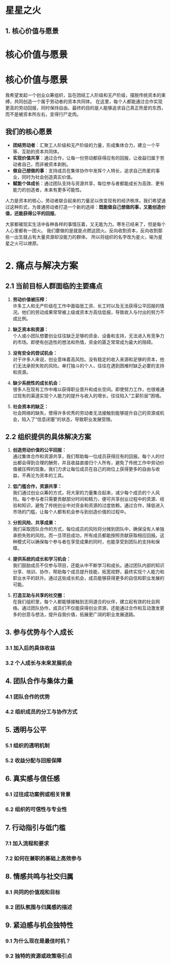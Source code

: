 # 星星之火

## 1. 核心价值与愿景
# 核心价值与愿景

# 核心价值与愿景

我希望发起一个创业众筹组织，旨在团结工人阶级和无产阶级，摆脱传统资本的束缚，共同创造一个属于劳动者的资本共同体。
在这里，每个人都能通过合作实现更高的劳动回报，同时保持自由。最终的目的是人能够追求自己真正热爱的东西，而不是被资本所左右，变得行尸走肉。

## 我们的核心愿景
- **团结劳动者**：汇聚工人阶级和无产阶级的力量，形成集体合力，建立一个平等、互助的资本共同体。
- **实现价值共享**：通过合作，让每一份劳动都获得应有的回报，让收益归属于劳动者自己，而非被资本剥削。
- **做自己想做的事**：支持成员在集体协作中发挥个人特长，追求自己热爱的事业，同时为社会创造真实价值。
- **赋能个体成长**：通过团队支持与资源共享，每位参与者都能成长为高效、更有能力的创造者，未来有更多可能性。

人力是资本的核心，劳动者联合起来的力量足以改变现有的经济秩序。我们希望通过这种形式，为普通劳动者打造一个新的选择：**既能做自己想做的事，又能创造价值，还能获得公平的回报**。

大家都被现实生活中各种各样的事情压着，又无能为力。寒冬已经来了，但是每个人心里都有一团火。
我们要做的是就是点燃这团火。反向收割资本，反向收割那些一出生就占有大量资源却没能力的群体。
所以将组织的名字改为星火，喻为星星之火可以燎原。


# 2. 痛点与解决方案

## 2.1 当前目标人群面临的主要痛点

1. **劳动价值被压榨：**  
   许多工人和无产阶级在工作中面临低工资、长工时以及无法获得公平回报的情况。他们的劳动成果常常被上级或资本方高估低报，导致收入与付出的努力不成比例。

2. **缺乏资本和资源：**  
   个人或小团队想要创业往往缺乏足够的资金、设备和支持，无法进入有竞争力的市场。即使有创造性的想法和热情，资金的匮乏常常成为最大的阻碍。

3. **没有安全的尝试机会：**  
   对于许多人来说，创业意味着高风险。没有稳定的收入来源和足够的资本，他们无法承担失败的风险。单打独斗的个人，往往在遇到困难时缺乏必要的支持和资源。

4. **缺少系统性的成长机会：**  
   很多人在现有工作中难以获得职业晋升和成长空间。即使努力工作，也很难通过现有的渠道实现个人能力的提升与收入的增长，往往陷入“工薪阶层”困境。

5. **社会资本的缺乏：**  
   社会网络的缺失，使得许多优秀的劳动者无法接触到能够提升自己的资源或机会，陷入了“信息闭塞”的状态，导致职业发展受限。

## 2.2 组织提供的具体解决方案

1. **创造劳动价值的公平回报：**  
   通过集体合作和资源共享，我们帮助每一位成员获得应有的回报。每个人的付出都会得到合理的酬劳，并且收益直接归个人所有，避免了传统工作中劳动价值被压榨的现象。我们力求让每位成员在自己的岗位上获得更多的自由与收益，不再沦为资本的工具。

2. **低门槛合作，资源共享：**  
   我们通过创业众筹的方式，将大家的力量集合起来，减少每个成员的个人风险。每个参与者只需要贡献部分时间和精力，便可共享创业过程中的资源、经验和知识，避免了传统创业中对资金和资源的过度依赖。通过合作，降低进入市场的门槛，让每个人都有机会参与到创造价值的过程中。

3. **分担风险、共享成果：**  
   我们采取团队合作的方式，每位成员的风险将分摊到团队中，确保没有人单独承担失败的风险。而一旦项目成功，所有成员都能按照贡献获取相应回报。这种模式可以确保每个参与者在享受成果的同时，也能享受到团队的支持和保障。

4. **提供系统的成长和学习机会：**  
   我们鼓励成员不仅参与项目，还能从中不断学习和成长。通过团队内部的知识分享、培训、协作，帮助每个成员提升技能，拓宽视野，最终实现个人能力和职业水平的跃升。通过这些成长机会，成员能够获得更多的自信和职业发展的可能。

5. **打造互助与共享的社交圈：**  
   在我们组织里，每个人都能够接触到志同道合的伙伴，建立起有效的社会网络。通过团队协作，成员们不仅能获得创业资源，还能通过合作和互动激发更多的创意与想法，提升自我价值，拓展更广阔的职业发展道路。


## 3. 参与优势与个人成长
### 3.1 加入后的具体收益  
### 3.2 个人成长与未来发展机会  

## 4. 团队合作与集体力量
### 4.1 团队合作的优势  
### 4.2 组织成员的分工与协作方式  

## 5. 透明与公平
### 5.1 组织的透明机制  
### 5.2 收益分配与回报保障  

## 6. 真实感与信任感
### 6.1 过往成功案例或相关背景  
### 6.2 组织的可信性与专业性  

## 7. 行动指引与低门槛
### 7.1 加入流程和要求  
### 7.2 如何在兼职的基础上高效参与  

## 8. 情感共鸣与社交归属
### 8.1 共同的价值观和目标  
### 8.2 团队氛围与归属感的描述  

## 9. 紧迫感与机会独特性
### 9.1 为什么现在是最佳时机？  
### 9.2 独特的资源或政策吸引点  
